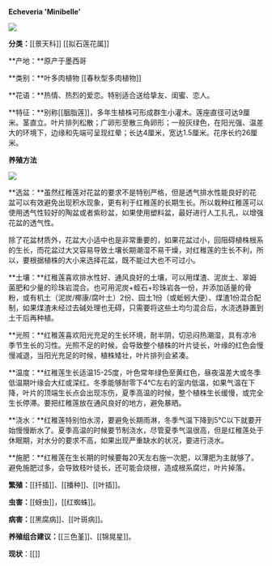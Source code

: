 **Echeveria 'Minibelle'**

![](https://pic1.zhimg.com/v2-61a155d20b49b22e326d380b0ea37494_r.jpg)

**分类：**[[景天科]] [[拟石莲花属]]

**产地：**原产于墨西哥

**类别：**叶多肉植物 [[春秋型多肉植物]]

**花语：**热情、热烈的爱恋。特别适合送给挚友、闺蜜、恋人。

**特征：**别称[[胭脂莲]]，多年生植株可形成群生小灌木。莲座直径可达9厘米。茎直立。叶片排列松散；广卵形至散三角卵形；一般灰绿色，在阳光强、温差大的环境下，边缘和先端可呈现红晕；长达4厘米，宽达1.5厘米。花序长约26厘米。

**养殖方法**

![](https://pic4.zhimg.com/v2-b24dd81f628d8295cb84de3ef1b8e897_r.jpg)

**选盆：**虽然红稚莲对花盆的要求不是特别严格，但是透气排水性能良好的花盆可以有效避免出现积水现象，更有利于红稚莲的长期生长。所以栽种红稚莲可以使用透气性较好的陶盆或者紫砂盆，如果使用塑料盆，最好进行人工扎孔，以增强花盆的透气性。

除了花盆材质外，花盆大小适中也是非常重要的，如果花盆过小，回阻碍植株根系的生长，而花盆过大又容易导致土壤长期潮湿不易干燥，对红稚莲的生长不利，所以，要根据植株的大小来选择花盆，既不能过大也不可过小。

**土壤：**红稚莲喜欢排水性好、通风良好的土壤，可以用煤渣、泥炭土、翠姆菌肥和少量的珍珠岩混合。也可用泥炭+蛭石+珍珠岩各一份，并添加适量的骨粉，或有机土（泥炭/椰康/腐叶土）2份、园土1份（或蚯蚓大便）、煤渣1份混合配制，如果煤渣未经过去碱处理也无碍，只需要将这些土均匀混合后，水浇透静置到土干后再种植。

**光照：**红稚莲喜欢阳光充足的生长环境，耐半阴，切忌闷热潮湿，具有凉冷季节生长的习性。光照不足的时候，会导致整个植株的叶片徒长，叶缘的红色会慢慢减退，当阳光充足的时候，植株矮壮，叶片排列会紧凑。

**温度：**红稚莲生长适温15-25度，叶色常年绿色至黄红色，昼夜温差大或冬季低温期叶缘会大红或深红。冬季能够耐零下4℃左右的室内低温，如果气温在下降，叶片的顶端生长点会出现冻伤，夏季高温的时候，整个植株生长缓慢，或完全生长停滞。要把红稚莲放在通风良好的地方，避免暴晒。

**浇水：**红稚莲特别怕水涝，要避免长期雨淋，冬季气温下降到5℃以下就要开始慢慢断水了。夏季高温的时候要节制浇水，尽管夏季气温很高，但是红稚莲处于休眠期，对水分的要求不高，如果出现严重缺水的状况，要进行浇水。

**施肥：**红稚莲在生长期的时候要每20天左右施一次肥，以薄肥为主就够了。避免施肥过多，会导致枝叶徒长，还可能会烧根，造成根系腐烂，叶片掉落。

**繁殖：**[[扦插]]、[[播种]]、[[叶插]]。

**虫害：**[[蚜虫]]，[[红蜘蛛]]。

**病害：**[[黑腐病]]、[[叶斑病]]。

**养殖组合建议：**[[三色堇]]、[[锦晃星]]。

**现状**：[[]]